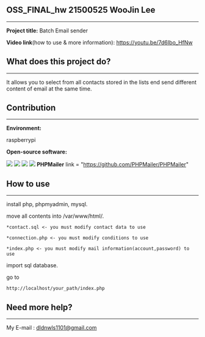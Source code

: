 ## OSS_FINAL_hw 21500525 WooJin Lee 
------------------------------------------
__Project title:__ Batch Email sender

__Video link__(how to use & more information): https://youtu.be/7d6Ibo_HfNw

## What does this project do?
------------------------------------------
It allows you to select from all contacts stored in the lists end send different content of email at the same time.

## Contribution 
------------------------------------------
__Environment:__  

raspberrypi 

__Open-source software:__ 

<img src="https://img.shields.io/badge/Apache-D22128?style=for-the-badge&logo=Apache&logoColor=white"> <img src="https://img.shields.io/badge/MySQL-4479A1?style=for-the-badge&logo=MySQL&logoColor=white"> <img src="https://img.shields.io/badge/PHP-777BB4?style=for-the-badge&logo=PHP&logoColor=white"> <img src="https://img.shields.io/badge/phpMyAdmin-6C78AF?style=for-the-badge&logo=phpMyAdmin&logoColor=white"> 
__PHPMailer__ link = "https://github.com/PHPMailer/PHPMailer"
  
## How to use
------------------------------------------
  install php, phpmyadmin, mysql.
  
  move all contents into  /var/www/html/. 
  
    *contact.sql <- you must modify contact data to use
  
    *connection.php <- you must modify conditions to use
  
    *index.php <- you must modify mail information(account,password) to use
  
  import sql database.
  
  go to 
  
    http://localhost/your_path/index.php
  

## Need more help?
------------------------------------------

My E-mail : dldnwls1101@gmail.com 
